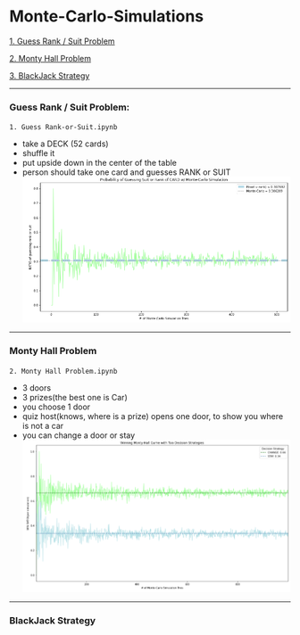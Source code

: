 # Monte-Carlo-Simulations

[1. Guess Rank / Suit Problem](#anchor1)

[2. Monty Hall Problem](#anchor2)

[3. BlackJack Strategy](#anchor3)
___
###  <a id="anchor1">Guess Rank / Suit Problem:</a>
`1. Guess Rank-or-Suit.ipynb`

* take a DECK (52 cards)
* shuffle it
* put upside down in the center of the table
* person should take one card and guesses RANK or SUIT
![rank_or_suit](pictures/guess_rank_or_suit.png)

___
### <a id="anchor2">Monty Hall Problem</a>
`2. Monty Hall Problem.ipynb`

* 3 doors
* 3 prizes(the best one is Car)
* you choose 1 door
* quiz host(knows, where is a prize) opens one door, to show you where is not a car
* you can change a door or stay
![monty_hall](pictures/monty_hall.png)

___
### <a id="anchor2">BlackJack Strategy</a>




